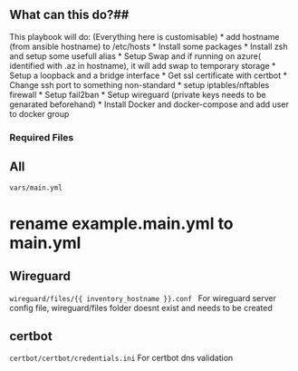 ## What can this do?##

This playbook will do: (Everything here is customisable)
    * add hostname (from ansible hostname) to /etc/hosts 
    * Install some packages
    * Install zsh and setup some usefull alias
    * Setup Swap and if running on azure( identified with .az in hostname), it will add swap to temporary storage
    * Setup a loopback and a bridge interface
    * Get ssl certificate with certbot
    * Change ssh port to something non-standard
    * setup iptables/nftables firewall
    * Setup fail2ban
    * Setup wireguard (private keys needs to be genarated beforehand)
    * Install Docker and docker-compose and add user to docker group

### Required Files ###

## All ##
```vars/main.yml```
# rename example.main.yml to main.yml

## Wireguard ##
```wireguard/files/{{ inventory_hostname }}.conf ```
For wireguard server config file, wireguard/files folder doesnt exist and needs to be created

## certbot ##
```certbot/certbot/credentials.ini```
For certbot dns validation